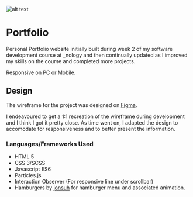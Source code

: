 ![alt text](./assets/images/readme\_head.png)

# Portfolio 

Personal Portfolio website initially built during week 2 of my software development course at \_nology and then continually updated as I improved my skills on the course and completed more projects. 

Responsive on PC or Mobile. 

## Design 

The wireframe for the project was designed on [Figma](https://www.figma.com/file/UQ7NcCBE9NScccttfMR9e2/Portfolio---Week-1?node-id=0%3A1). 

I endeavoured to get a 1:1 recreation of the wireframe during development and I think I got it pretty close. As time went on, I adapted the design to accomodate for responsiveness and to better present the information. 

### Languages/Frameworks Used

* HTML 5
* CSS 3/SCSS
* Javascript ES6
* Particles.js 
* Interaction Observer (For responsive line under scrollbar) 
* Hamburgers by [jonsuh](https://www.jonsuh.com/hamburgers) for hamburger menu and associated animation. 

